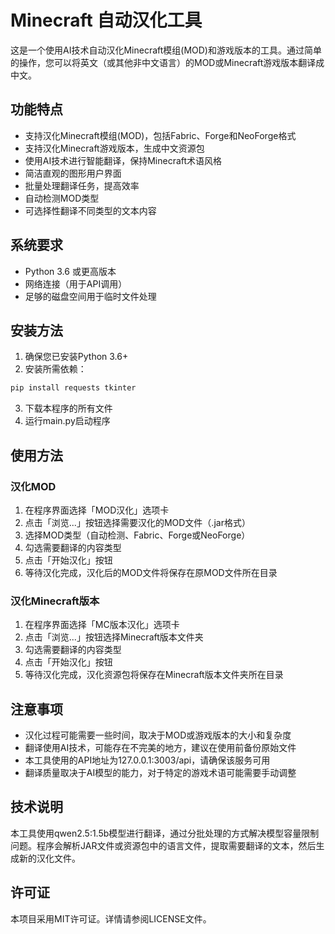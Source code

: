 # Minecraft 自动汉化工具

这是一个使用AI技术自动汉化Minecraft模组(MOD)和游戏版本的工具。通过简单的操作，您可以将英文（或其他非中文语言）的MOD或Minecraft游戏版本翻译成中文。

## 功能特点

- 支持汉化Minecraft模组(MOD)，包括Fabric、Forge和NeoForge格式
- 支持汉化Minecraft游戏版本，生成中文资源包
- 使用AI技术进行智能翻译，保持Minecraft术语风格
- 简洁直观的图形用户界面
- 批量处理翻译任务，提高效率
- 自动检测MOD类型
- 可选择性翻译不同类型的文本内容

## 系统要求

- Python 3.6 或更高版本
- 网络连接（用于API调用）
- 足够的磁盘空间用于临时文件处理

## 安装方法

1. 确保您已安装Python 3.6+
2. 安装所需依赖：

```bash
pip install requests tkinter
```

3. 下载本程序的所有文件
4. 运行main.py启动程序

## 使用方法

### 汉化MOD

1. 在程序界面选择「MOD汉化」选项卡
2. 点击「浏览...」按钮选择需要汉化的MOD文件（.jar格式）
3. 选择MOD类型（自动检测、Fabric、Forge或NeoForge）
4. 勾选需要翻译的内容类型
5. 点击「开始汉化」按钮
6. 等待汉化完成，汉化后的MOD文件将保存在原MOD文件所在目录

### 汉化Minecraft版本

1. 在程序界面选择「MC版本汉化」选项卡
2. 点击「浏览...」按钮选择Minecraft版本文件夹
3. 勾选需要翻译的内容类型
4. 点击「开始汉化」按钮
5. 等待汉化完成，汉化资源包将保存在Minecraft版本文件夹所在目录

## 注意事项

- 汉化过程可能需要一些时间，取决于MOD或游戏版本的大小和复杂度
- 翻译使用AI技术，可能存在不完美的地方，建议在使用前备份原始文件
- 本工具使用的API地址为127.0.0.1:3003/api，请确保该服务可用
- 翻译质量取决于AI模型的能力，对于特定的游戏术语可能需要手动调整

## 技术说明

本工具使用qwen2.5:1.5b模型进行翻译，通过分批处理的方式解决模型容量限制问题。程序会解析JAR文件或资源包中的语言文件，提取需要翻译的文本，然后生成新的汉化文件。

## 许可证

本项目采用MIT许可证。详情请参阅LICENSE文件。